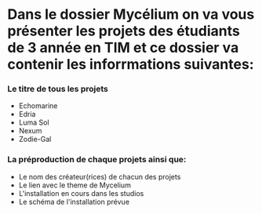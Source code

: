 # Dans le dossier Mycélium on va vous présenter les projets des étudiants de 3 année en TIM et ce dossier va contenir les inforrmations suivantes: 

### Le titre de tous les projets 
- Echomarine 
- Edria 
- Luma Sol
- Nexum
- Zodie-Gal

### La préproduction de chaque projets ainsi que: 
- Le nom des créateur(rices) de chacun des projets
- Le lien avec le theme de Mycelium
- L'installation en cours dans les studios
- Le schéma de l'installation prévue
